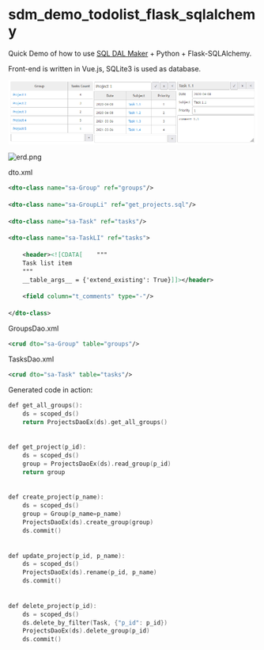 # sdm_demo_todolist_flask_sqlalchemy
Quick Demo of how to use [SQL DAL Maker](https://github.com/panedrone/sqldalmaker) + Python + Flask-SQLAlchemy.

Front-end is written in Vue.js, SQLite3 is used as database.

![demo-go.png](demo-go.png)

![erd.png](erd.png)

dto.xml
```xml
<dto-class name="sa-Group" ref="groups"/>

<dto-class name="sa-GroupLi" ref="get_projects.sql"/>

<dto-class name="sa-Task" ref="tasks"/>

<dto-class name="sa-TaskLI" ref="tasks">

    <header><![CDATA[    """
    Task list item
    """
    __table_args__ = {'extend_existing': True}]]></header>

    <field column="t_comments" type="-"/>

</dto-class>
```
GroupsDao.xml
```xml
<crud dto="sa-Group" table="groups"/>
```
TasksDao.xml
```xml
<crud dto="sa-Task" table="tasks"/>
```
Generated code in action:
```go
def get_all_groups():
    ds = scoped_ds()
    return ProjectsDaoEx(ds).get_all_groups()


def get_project(p_id):
    ds = scoped_ds()
    group = ProjectsDaoEx(ds).read_group(p_id)
    return group


def create_project(p_name):
    ds = scoped_ds()
    group = Group(p_name=p_name)
    ProjectsDaoEx(ds).create_group(group)
    ds.commit()


def update_project(p_id, p_name):
    ds = scoped_ds()
    ProjectsDaoEx(ds).rename(p_id, p_name)
    ds.commit()


def delete_project(p_id):
    ds = scoped_ds()
    ds.delete_by_filter(Task, {"p_id": p_id})
    ProjectsDaoEx(ds).delete_group(p_id)
    ds.commit()
```